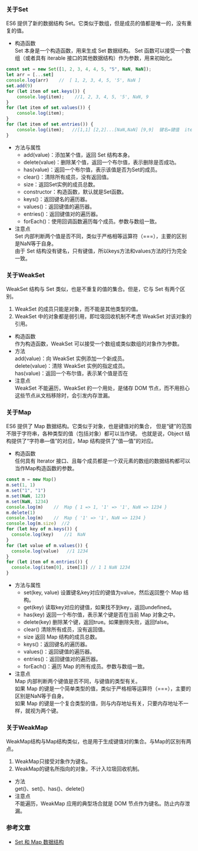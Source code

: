 ### 关于Set
ES6 提供了新的数据结构 Set。它类似于数组，但是成员的值都是唯一的，没有重复的值。
- 构造函数<br>
Set 本身是一个构造函数，用来生成 Set 数据结构。
Set 函数可以接受一个数组（或者具有 iterable 接口的其他数据结构）作为参数，用来初始化。

```js
const set = new Set([1, 2, 3, 4, 4, 5, "5", NaN, NaN]);
let arr = [...set]
console.log(arr)    //  [ 1, 2, 3, 4, 5, '5', NaN ]
set.add(9)
for (let item of set.keys()) {
    console.log(item);    //1, 2, 3, 4, 5, '5', NaN, 9
}
for (let item of set.values()) {
    console.log(item);
}
for (let item of set.entries()) {
    console.log(item);   //[1,1] [2,2]...[NaN,NaN] [9,9]  键名=键值  item为数组
}
```
- 方法与属性
  - add(value)：添加某个值，返回 Set 结构本身。
  - delete(value)：删除某个值，返回一个布尔值，表示删除是否成功。
  - has(value)：返回一个布尔值，表示该值是否为Set的成员。
  - clear()：清除所有成员，没有返回值。
  - size：返回Set实例的成员总数。
  - constructor：构造函数，默认就是Set函数。
  - keys()：返回键名的遍历器。
  - values()：返回键值的遍历器。
  - entries()：返回键值对的遍历器。
  - forEach()：使用回调函数遍历每个成员。参数与数组一致。
- 注意点<br>
Set 内部判断两个值是否不同，类似于严格相等运算符（===），主要的区别是NaN等于自身。<br>
由于 Set 结构没有键名，只有键值，所以keys方法和values方法的行为完全一致。
### 关于WeakSet
WeakSet 结构与 Set 类似，也是不重复的值的集合。但是，它与 Set 有两个区别。
  1. WeakSet 的成员只能是对象，而不能是其他类型的值。
  2. WeakSet 中的对象都是弱引用，即垃圾回收机制不考虑 WeakSet 对该对象的引用。
- 构造函数<br>
作为构造函数，WeakSet 可以接受一个数组或类似数组的对象作为参数。
- 方法<br>
add(value)：向 WeakSet 实例添加一个新成员。<br>
delete(value)：清除 WeakSet 实例的指定成员。<br>
has(value)：返回一个布尔值，表示某个值是否在 
- 注意点<br>
WeakSet 不能遍历，WeakSet 的一个用处，是储存 DOM 节点，而不用担心这些节点从文档移除时，会引发内存泄漏。
### 关于Map
ES6 提供了 Map 数据结构。它类似于对象，也是键值对的集合，
但是“键”的范围不限于字符串，各种类型的值（包括对象）都可以当作键。
也就是说，Object 结构提供了“字符串—值”的对应，Map 结构提供了“值—值”的对应。
- 构造函数<br>
任何具有 Iterator 接口、且每个成员都是一个双元素的数组的数据结构都可以当作Map构造函数的参数。
```js
const m = new Map()
m.set(1, 1)
m.set("1", "1")
m.set(NaN, 123)
m.set(NaN, 1234)
console.log(m)    //  Map { 1 => 1, '1' => '1', NaN => 1234 }
m.delete(1)
console.log(m)    //  Map { '1' => '1', NaN => 1234 }
console.log(m.size)  //2
for (let key of m.keys()) {
  console.log(key)    //1  NaN
}
for (let value of m.values()) {
  console.log(value)   //1 1234
}
for (let item of m.entries()) {
  console.log(item[0], item[1]) // 1 1 NaN 1234
}
```
- 方法与属性
  - set(key, value) 设置键名key对应的键值为value，然后返回整个 Map 结构。
  - get(key) 读取key对应的键值，如果找不到key，返回undefined。
  - has(key) 返回一个布尔值，表示某个键是否在当前 Map 对象之中。
  - delete(key) 删除某个键，返回true。如果删除失败，返回false。
  - clear() 清除所有成员，没有返回值。
  - size 返回 Map 结构的成员总数。
  - keys()：返回键名的遍历器。
  - values()：返回键值的遍历器。
  - entries()：返回键值对的遍历器。
  - forEach()：遍历 Map 的所有成员。参数与数组一致。
- 注意点<br>
Map 内部判断两个键值是否不同，与键值的类型有关。<br>
如果 Map 的键是一个简单类型的值，类似于严格相等运算符（===），主要的区别是NaN等于自身。<br>
如果 Map 的键是一个复合类型的值，则与内存地址有关，只要内存地址不一样，就视为两个键。
### 关于WeakMap
WeakMap结构与Map结构类似，也是用于生成键值对的集合。与Map的区别有两点。
1. WeakMap只接受对象作为键名。
2. WeakMap的键名所指向的对象，不计入垃圾回收机制。
- 方法<br>
get()、set()、has()、delete()
- 注意点<br>
不能遍历，WeakMap 应用的典型场合就是 DOM 节点作为键名。防止内存泄漏。

### 参考文章
- [Set 和 Map 数据结构](https://es6.ruanyifeng.com/#docs/set-map)